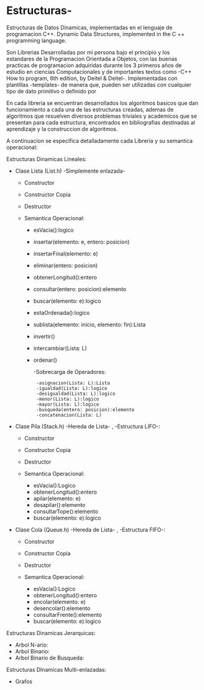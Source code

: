 # Estructuras-
Estructuras de Datos Dinamicas, implementadas en el lenguaje de programacion C++.
Dynamic Data Structures, implemented in the C ++ programming language.

Son Librerias Desarrolladas por mi persona bajo el principio y los estandares de la Programacion Orientada a Objetos, con las buenas practicas de programacion adquiridas durante los 3 primeros años de estudio en ciencias Computacionales y de importantes textos como -C++ How to program, 6th edition, by Deitel & Deitel-. Implementadas con plantillas -templates- de manera que, pueden ser utilizadas con cualquier tipo de dato primitivo o definido por 

En cada libreria se encuentran desarrollados los algoritmos basicos que dan funcionamiento a cada una de las estructuras creadas, ademas de algoritmos que resuelven diversos problemas triviales y academicos que se presentan para cada estructura, encontrados en bibliografias destinadas al aprendizaje y la construccion de algoritmos.

A continuacion se especifica detalladamente cada Libreria y su semantica operacional:

Estructuras Dinamicas Lineales:

   - Clase Lista (List.h) -Simplemente enlazada-
      - Constructor
      - Constructor Copia
      - Destructor
      
      - Semantica Operacional:
          - esVacia():logico
          - insertar(elemento: e, entero: posicion)
          - insertarFinal(elemento: e)
          - eliminar(entero: posicion)
          - obtenerLongitud():entero
          - consultar(entero: posicion):elemento
          - buscar(elemento: e):logico
          - estaOrdenada():logico
          - sublista(elemento: inicio, elemento: fin):Lista
          - invertir()
          - intercambiar(Lista: L)
          - ordenar()
         
              -Sobrecarga de Operadores:
             
                 -asignacion(Lista: L):Lista
                 -igualdad(Lista: L):logico
                 -desigualdad(Lista: L):logico
                 -menor(Lista: L):logico
                 -mayor(Lista: L):logico
                 -busqueda(entero: posicion):elemento
                 -concatenacion(Lista: L)
                
          
  - Clase Pila (Stack.h) -Hereda de Lista- , -Estructura LIFO-:
      - Constructor
      - Constructor Copia
      - Destructor
      
      - Semantica Operacional:
          - esVacia():Logico
          - obtenerLongitud():entero
          - apilar(elemento: e)
          - desapilar():elemento
          - consultarTope():elemento
          - buscar(elemento: e):logico
  
  - Clase Cola (Queue.h) -Hereda de Lista- , -Estructura FIFO-:
      - Constructor
      - Constructor Copia
      - Destructor
      
      - Semantica Operacional:
          - esVacia():Logico
          - obtenerLongitud():entero
          - encolar(elemento: e)
          - desencolar():elemento
          - consultarFrente():elemento
          - buscar(elemento: e):logico
  
  
  
  
Estructuras Dinamicas Jerarquicas:

  - Arbol N-ario:
  - Arbol Binario:
  - Arbol Binario de Busqueda:
  
  
Estructuras DInamicas Multi-enlazadas:

  - Grafos
